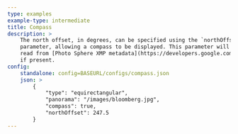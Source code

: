 ```yaml
---
type: examples
example-type: intermediate
title: Compass
description: >
    The north offset, in degrees, can be specified using the `northOffset`
    parameter, allowing a compass to be displayed. This parameter will also be
    read from [Photo Sphere XMP metadata](https://developers.google.com/streetview/spherical-metadata),
    if present.
config:
    standalone: config=BASEURL/configs/compass.json
    json: >
        {
            "type": "equirectangular",
            "panorama": "/images/bloomberg.jpg",
            "compass": true,
            "northOffset": 247.5
        }
---
```

